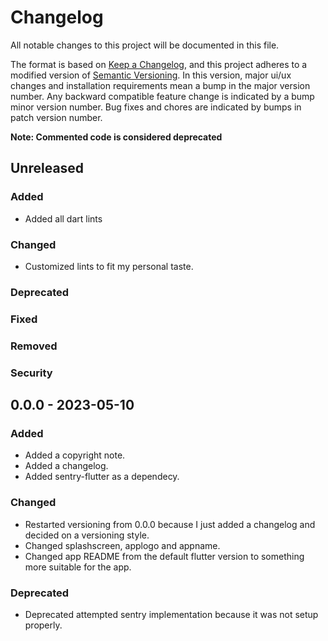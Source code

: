 # Changelog

All notable changes to this project will be documented in this file.

The format is based on [Keep a Changelog](https://keepachangelog.com/en/1.0.0/),
and this project adheres to a modified version of [Semantic Versioning](https://semver.org/spec/v2.0.0.html). In this version, major ui/ux changes and installation requirements mean a bump in the major version number. Any backward compatible feature change is indicated by a bump minor version number. Bug fixes and chores are indicated by bumps in patch version number.

**Note: Commented code is considered deprecated**

## Unreleased

### Added

- Added all dart lints

### Changed

- Customized lints to fit my personal taste.

### Deprecated
### Fixed 
### Removed 
### Security

## 0.0.0 - 2023-05-10

### Added

- Added a copyright note.
- Added a changelog.
- Added sentry-flutter as a dependecy.

### Changed

- Restarted versioning from 0.0.0 because I just added a changelog and decided on a versioning style.
- Changed splashscreen, applogo and appname.
- Changed app README from the default flutter version to something more suitable for the app.

### Deprecated
- Deprecated attempted sentry implementation because it was not setup properly.